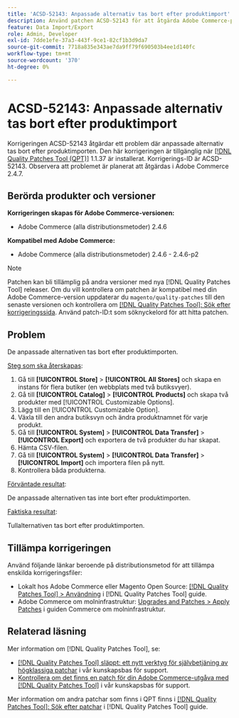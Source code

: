 ```yaml
---
title: 'ACSD-52143: Anpassade alternativ tas bort efter produktimport'
description: Använd patchen ACSD-52143 för att åtgärda Adobe Commerce-problemet där anpassningsalternativen tas bort efter produktimporten.
feature: Data Import/Export
role: Admin, Developer
exl-id: 7dde1efe-37a3-443f-9ce1-82cf1b3d9da7
source-git-commit: 7718a835e343ae7da9ff79f690503b4ee1d140fc
workflow-type: tm+mt
source-wordcount: '370'
ht-degree: 0%

---
```


# ACSD-52143: Anpassade alternativ tas bort efter produktimport

Korrigeringen ACSD-52143 åtgärdar ett problem där anpassade alternativ tas bort efter produktimporten. Den här korrigeringen är tillgänglig när [[!DNL Quality Patches Tool (QPT)]](/help/announcements/adobe-commerce-announcements/magento-quality-patches-released-new-tool-to-self-serve-quality-patches.md) 1.1.37 är installerat. Korrigerings-ID är ACSD-52143. Observera att problemet är planerat att åtgärdas i Adobe Commerce 2.4.7.

## Berörda produkter och versioner

**Korrigeringen skapas för Adobe Commerce-versionen:**

* Adobe Commerce (alla distributionsmetoder) 2.4.6

**Kompatibel med Adobe Commerce:**

* Adobe Commerce (alla distributionsmetoder) 2.4.6 - 2.4.6-p2

>[!NOTE]
>
>Patchen kan bli tillämplig på andra versioner med nya [!DNL Quality Patches Tool] releaser. Om du vill kontrollera om patchen är kompatibel med din Adobe Commerce-version uppdaterar du `magento/quality-patches` till den senaste versionen och kontrollera om [[!DNL Quality Patches Tool]: Sök efter korrigeringssida](https://experienceleague.adobe.com/tools/commerce-quality-patches/index.html). Använd patch-ID:t som söknyckelord för att hitta patchen.

## Problem

De anpassade alternativen tas bort efter produktimporten.

<u>Steg som ska återskapas</u>:

1. Gå till **[!UICONTROL Store]** > **[!UICONTROL All Stores]** och skapa en instans för flera butiker (en webbplats med två butiksvyer).
1. Gå till **[!UICONTROL Catalog]** > **[!UICONTROL Products]** och skapa två produkter med [!UICONTROL Customizable Options].
1. Lägg till en [!UICONTROL Customizable Option].
1. Växla till den andra butiksvyn och ändra produktnamnet för varje produkt.
1. Gå till **[!UICONTROL System]** > **[!UICONTROL Data Transfer]** > **[!UICONTROL Export]** och exportera de två produkter du har skapat.
1. Hämta CSV-filen.
1. Gå till **[!UICONTROL System]** > **[!UICONTROL Data Transfer]** > **[!UICONTROL Import]** och importera filen på nytt.
1. Kontrollera båda produkterna.

<u>Förväntade resultat</u>:

De anpassade alternativen tas inte bort efter produktimporten.

<u>Faktiska resultat</u>:

Tullalternativen tas bort efter produktimporten.

## Tillämpa korrigeringen

Använd följande länkar beroende på distributionsmetod för att tillämpa enskilda korrigeringsfiler:

* Lokalt hos Adobe Commerce eller Magento Open Source: [[!DNL Quality Patches Tool] > Användning](https://experienceleague.adobe.com/docs/commerce-operations/tools/quality-patches-tool/usage.html) i [!DNL Quality Patches Tool] guide.
* Adobe Commerce om molninfrastruktur: [Upgrades and Patches > Apply Patches](https://experienceleague.adobe.com/docs/commerce-cloud-service/user-guide/develop/upgrade/apply-patches.html) i guiden Commerce om molninfrastruktur.

## Relaterad läsning

Mer information om [!DNL Quality Patches Tool], se:

* [[!DNL Quality Patches Tool] släppt: ett nytt verktyg för självbetjäning av högklassiga patchar](/help/announcements/adobe-commerce-announcements/magento-quality-patches-released-new-tool-to-self-serve-quality-patches.md) i vår kunskapsbas för support.
* [Kontrollera om det finns en patch för din Adobe Commerce-utgåva med [!DNL Quality Patches Tool]](/help/support-tools/patches-available-in-qpt-tool/check-patch-for-magento-issue-with-magento-quality-patches.md) i vår kunskapsbas för support.

Mer information om andra patchar som finns i QPT finns i [[!DNL Quality Patches Tool]: Sök efter patchar](https://experienceleague.adobe.com/tools/commerce-quality-patches/index.html) i [!DNL Quality Patches Tool] guide.
